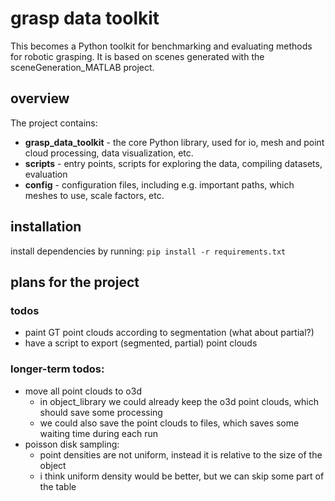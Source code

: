 # grasp data toolkit

This becomes a Python toolkit for benchmarking and evaluating methods for robotic grasping.
It is based on scenes generated with the sceneGeneration_MATLAB project.

## overview

The project contains:
- **grasp_data_toolkit** - the core Python library, used for io, mesh and point cloud processing, data visualization, etc.
- **scripts** - entry points, scripts for exploring the data, compiling datasets, evaluation
- **config** - configuration files, including e.g. important paths, which meshes to use, scale factors, etc.

## installation

install dependencies by running:
``
pip install -r requirements.txt
``

## plans for the project
### todos
- paint GT point clouds according to segmentation (what about partial?)
- have a script to export (segmented, partial) point clouds

### longer-term todos:
- move all point clouds to o3d
    - in object_library we could already keep the o3d point clouds, which should save some processing
    - we could also save the point clouds to files, which saves some waiting time during each run
- poisson disk sampling:
    - point densities are not uniform, instead it is relative to the size of the object
    - i think uniform density would be better, but we can skip some part of the table
